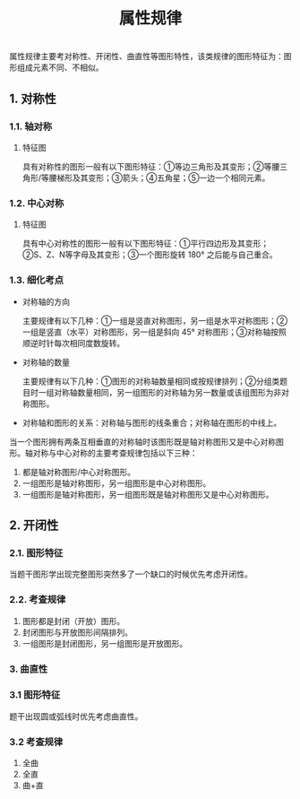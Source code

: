 <div align="center"><h1>属性规律<h1></div>
属性规律主要考对称性、开闭性、曲直性等图形特性，该类规律的图形特征为：图形组成元素不同、不相似。

## 1. 对称性
### 1.1. 轴对称
1. 特征图

    具有对称性的图形一般有以下图形特征：①等边三角形及其变形；②等腰三角形/等腰梯形及其变形；③箭头；④五角星；⑤一边一个相同元素。

### 1.2. 中心对称
1. 特征图

   具有中心对称性的图形一般有以下图形特征：①平行四边形及其变形；②S、Z、N等字母及其变形；③一个图形旋转 180° 之后能与自己重合。

### 1.3. 细化考点
* 对称轴的方向

  主要规律有以下几种：①一组是竖直对称图形，另一组是水平对称图形；②一组是竖直（水平）对称图形，另一组是斜向 45° 对称图形；③对称轴按照顺逆时针每次相同度数旋转。
* 对称轴的数量

  主要规律有以下几种：①图形的对称轴数量相同或按规律排列；②分组类题目时一组对称轴数量相同，另一组图形的对称轴为另一数量或该组图形为非对称图形。
* 对称轴和图形的关系：对称轴与图形的线条重合；对称轴在图形的中线上。

当一个图形拥有两条互相垂直的对称轴时该图形既是轴对称图形又是中心对称图形。轴对称与中心对称的主要考查规律包括以下三种：
1. 都是轴对称图形/中心对称图形。
2. 一组图形是轴对称图形，另一组图形是中心对称图形。
3. 一组图形是轴对称图形，另一组图形既是轴对称图形又是中心对称图形。

## 2. 开闭性
### 2.1. 图形特征
当题干图形学出现完整图形突然多了一个缺口的时候优先考虑开闭性。

### 2.2. 考查规律
1. 图形都是封闭（开放）图形。
2. 封闭图形与开放图形间隔排列。
3. 一组图形是封闭图形，另一组图形是开放图形。

### 3. 曲直性
### 3.1 图形特征
题干出现圆或弧线时优先考虑曲直性。

### 3.2 考查规律
1. 全曲
2. 全直
3. 曲+直
